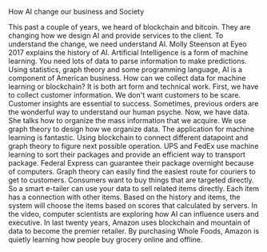  How AI change our business and Society
 
  This past a couple of years, we heard of blockchain and bitcoin. They are changing how we design AI and provide services to the client. To understand the change, we need understand AI. Molly Steenson at Eyeo 2017 explains the history of AI.  Artificial Intelligence is a form of machine learning. You need lots of data to parse information to make predictions.  Using statistics, graph theory and some programming language, AI is a component of American business. 
  How can we collect data for machine learning or blockchain? It is both art form and technical work. First, we have to collect customer information. We don't want customers to be scare. Customer insights are essential to success. Sometimes, previous orders are the wonderful way to understand our human psyche. 
Now, we have data. She talks how to organize the mass information that we acquire. We use graph theory to design how we organize data. 
The application for machine learning is fantastic. Using blockchain to connect different datapoint and graph theory to figure next possible operation. UPS and FedEx use machine learning to sort their packages and provide an efficient way to transport package. Federal Express can guarantee their package overnight because of computers. Graph theory can easily find the easiest route for couriers to get to customers. 
Consumers want to buy things that are targeted directly. So a smart e-tailer can use your data to sell related items directly. Each item has a connection with other items. Based on the history and items, the system will choose the items based on scores that calculated by servers. In the video, computer scientists are exploring how AI can influence users and executive. 
  In last twenty years, Amazon uses blockchain and mountain of data to become the premier retailer. By purchasing Whole Foods, Amazon is quietly learning how people buy grocery online and offline.
